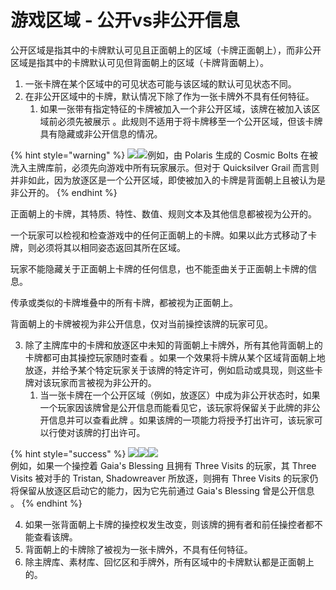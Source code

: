# 游戏区域 - 公开vs非公开信息

公开区域是指其中的卡牌默认可见且正面朝上的区域（卡牌正面朝上），而非公开区域是指其中的卡牌默认可见但背面朝上的区域（卡牌背面朝上）。

1. 一张卡牌在某个区域中的可见状态可能与该区域的默认可见状态不同。
2. 在非公开区域中的卡牌，默认情况下除了作为一张卡牌外不具有任何特征。
   1. 如果一张带有指定特征的卡牌被加入一个非公开区域，该牌在被加入该区域前必须先被展示 。此规则不适用于将卡牌移至一个公开区域，但该卡牌具有隐藏或非公开信息的情况。

{% hint style="warning" %}
![](<../../.gitbook/assets/image (1).png>)![](<../../.gitbook/assets/image (1) (1).png>)例如，由 Polaris 生成的 Cosmic Bolts 在被洗入主牌库前，必须先向游戏中所有玩家展示。但对于 Quicksilver Grail 而言则并非如此，因为放逐区是一个公开区域，即使被加入的卡牌是背面朝上且被认为是非公开的。
{% endhint %}

正面朝上的卡牌，其特质、特性、数值、规则文本及其他信息都被视为公开的。

一个玩家可以检视和检查游戏中的任何正面朝上的卡牌。如果以此方式移动了卡牌，则必须将其以相同姿态返回其所在区域。

玩家不能隐藏关于正面朝上卡牌的任何信息，也不能歪曲关于正面朝上卡牌的信息。

传承或类似的卡牌堆叠中的所有卡牌，都被视为正面朝上。

背面朝上的卡牌被视为非公开信息，仅对当前操控该牌的玩家可见。

3. 除了主牌库中的卡牌和放逐区中未知的背面朝上卡牌外，所有其他背面朝上的卡牌都可由其操控玩家随时查看 。如果一个效果将卡牌从某个区域背面朝上地放逐，并给予某个特定玩家关于该牌的特定许可，例如启动或具现，则这些卡牌对该玩家而言被视为非公开的。
   1. 当一张卡牌在一个公开区域（例如，放逐区）中成为非公开状态时，如果一个玩家因该牌曾是公开信息而能看见它，该玩家将保留关于此牌的非公开信息并可以查看此牌 。如果该牌的一项能力将授予打出许可，该玩家可以行使对该牌的打出许可。

{% hint style="success" %}
![](<../../.gitbook/assets/image (2).png>)![](<../../.gitbook/assets/image (3).png>)![](<../../.gitbook/assets/image (4).png>)\
例如，如果一个操控着 Gaia's Blessing 且拥有 Three Visits 的玩家，其 Three Visits 被对手的 Tristan, Shadowreaver 所放逐，则拥有 Three Visits 的玩家仍将保留从放逐区启动它的能力，因为它先前通过 Gaia's Blessing 曾是公开信息 。
{% endhint %}

4. 如果一张背面朝上卡牌的操控权发生改变，则该牌的拥有者和前任操控者都不能查看该牌。
5. 背面朝上的卡牌除了被视为一张卡牌外，不具有任何特征。
6. 除主牌库、素材库、回忆区和手牌外，所有区域中的卡牌默认都是正面朝上的。
